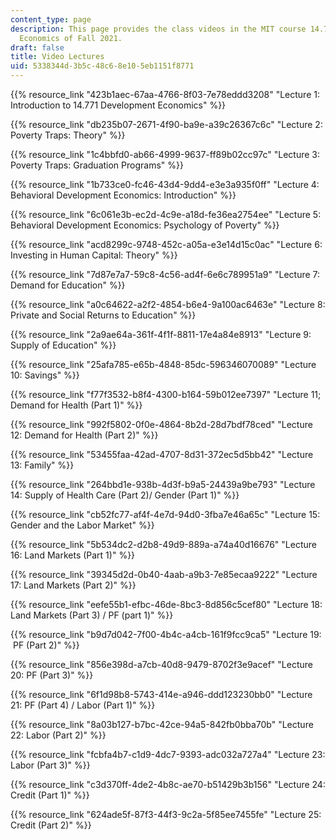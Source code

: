 ```yaml
---
content_type: page
description: This page provides the class videos in the MIT course 14.771 Development
  Economics of Fall 2021.
draft: false
title: Video Lectures
uid: 5338344d-3b5c-48c6-8e10-5eb1151f8771
---
```

{{% resource_link "423b1aec-67aa-4766-8f03-7e78eddd3208" "Lecture 1: Introduction to 14.771 Development Economics" %}}

{{% resource_link "db235b07-2671-4f90-ba9e-a39c26367c6c" "Lecture 2: Poverty Traps: Theory" %}}

{{% resource_link "1c4bbfd0-ab66-4999-9637-ff89b02cc97c" "Lecture 3: Poverty Traps: Graduation Programs" %}}

{{% resource_link "1b733ce0-fc46-43d4-9dd4-e3e3a935f0ff" "Lecture 4: Behavioral Development Economics: Introduction" %}}

{{% resource_link "6c061e3b-ec2d-4c9e-a18d-fe36ea2754ee" "Lecture 5: Behavioral Development Economics: Psychology of Poverty" %}}

{{% resource_link "acd8299c-9748-452c-a05a-e3e14d15c0ac" "Lecture 6: Investing in Human Capital: Theory" %}}

{{% resource_link "7d87e7a7-59c8-4c56-ad4f-6e6c789951a9" "Lecture 7: Demand for Education" %}}

{{% resource_link "a0c64622-a2f2-4854-b6e4-9a100ac6463e" "Lecture 8: Private and Social Returns to Education" %}}

{{% resource_link "2a9ae64a-361f-4f1f-8811-17e4a84e8913" "Lecture 9: Supply of Education" %}}

{{% resource_link "25afa785-e65b-4848-85dc-596346070089" "Lecture 10: Savings" %}}

{{% resource_link "f77f3532-b8f4-4300-b164-59b012ee7397" "Lecture 11; Demand for Health (Part 1)" %}}

{{% resource_link "992f5802-0f0e-4864-8b2d-28d7bdf78ced" "Lecture 12: Demand for Health (Part 2)" %}}

{{% resource_link "53455faa-42ad-4707-8d31-372ec5d5bb42" "Lecture 13: Family" %}}

{{% resource_link "264bbd1e-938b-4d3f-b9a5-24439a9be793" "Lecture 14: Supply of Health Care (Part 2)/ Gender (Part 1)" %}}

{{% resource_link "cb52fc77-af4f-4e7d-94d0-3fba7e46a65c" "Lecture 15: Gender and the Labor Market" %}}

{{% resource_link "5b534dc2-d2b8-49d9-889a-a74a40d16676" "Lecture 16: Land Markets (Part 1)" %}}

{{% resource_link "39345d2d-0b40-4aab-a9b3-7e85ecaa9222" "Lecture 17: Land Markets (Part 2)" %}}

{{% resource_link "eefe55b1-efbc-46de-8bc3-8d856c5cef80" "Lecture 18: Land Markets (Part 3) / PF (part 1)" %}}

{{% resource_link "b9d7d042-7f00-4b4c-a4cb-161f9fcc9ca5" "Lecture 19:  PF (Part 2)" %}}

{{% resource_link "856e398d-a7cb-40d8-9479-8702f3e9acef" "Lecture 20: PF (Part 3)" %}}

{{% resource_link "6f1d98b8-5743-414e-a946-ddd123230bb0" "Lecture 21: PF (Part 4) / Labor (Part 1)" %}}

{{% resource_link "8a03b127-b7bc-42ce-94a5-842fb0bba70b" "Lecture 22: Labor (Part 2)" %}}

{{% resource_link "fcbfa4b7-c1d9-4dc7-9393-adc032a727a4" "Lecture 23: Labor (Part 3)" %}}

{{% resource_link "c3d370ff-4de2-4b8c-ae70-b51429b3b156" "Lecture 24: Credit (Part 1)" %}}

{{% resource_link "624ade5f-87f3-44f3-9c2a-5f85ee7455fe" "Lecture 25: Credit (Part 2)" %}}
